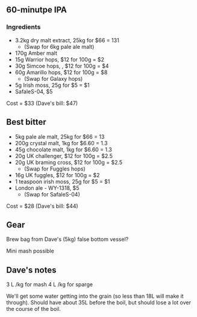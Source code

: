 ## 60-minutpe IPA

### Ingredients 

- 3.2kg dry malt extract, 25kg for $66 = 131
	- (Swap for 6kg pale ale malt)
- 170g Amber malt
- 15g Warrior hops, $12 for 100g = $2 
- 30g Simcoe hops, , $12 for 100g = $4
- 60g Amarillo hops, $12 for 100g = $8
	-  (Swap for Galaxy hops)
- 5g Irish moss, 25g for $5 = $1
- SafaleS-04, $5

Cost = $33 (Dave's bill: $47)

## Best bitter ##

- 5kg pale ale malt, 25kg for $66 = 13
- 200g crystal malt, 1kg for $6.60 = 1.3
- 45g chocolate malt, 1kg for $6.60 =  1.3
- 20g UK challenger, $12 for 100g = $2.5
- 20g UK braming cross, $12 for 100g = $2.5
	- (Swap for Fuggles hops)
- 16g UK fuggles, $12 for 100g = $2 
- 1 teaspoon irish moss, 25g for $5 = $1
- London ale - WY-1318, $5
	- (Swap for SafaleS-04)

Cost = $28 (Dave's bill: $44)

## Gear

Brew bag from Dave's (5kg)
false bottom vessel?

Mini mash possible

## Dave's notes
3 L /kg for mash
4 L /kg for sparge

We'll get some water getting into the grain (so less than 18L will make it through).  Should have about 35L before the boil, but should lose a lot over the course of the boil.
